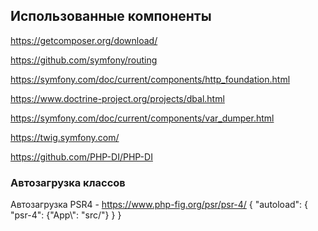 ## Использованные компоненты

https://getcomposer.org/download/

https://github.com/symfony/routing

https://symfony.com/doc/current/components/http_foundation.html

https://www.doctrine-project.org/projects/dbal.html

https://symfony.com/doc/current/components/var_dumper.html

https://twig.symfony.com/

https://github.com/PHP-DI/PHP-DI

### Автозагрузка классов

Автозагрузка PSR4 - https://www.php-fig.org/psr/psr-4/
{
    "autoload": {
        "psr-4": {"App\\": "src/"}
    }
}
